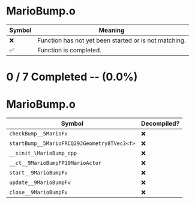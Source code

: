 # MarioBump.o
| Symbol | Meaning 
| ------------- | ------------- 
| :x: | Function has not yet been started or is not matching. 
| :white_check_mark: | Function is completed. 


# 0 / 7 Completed -- (0.0%)
# MarioBump.o
| Symbol | Decompiled? |
| ------------- | ------------- |
| `checkBump__5MarioFv` | :x: |
| `startBump__5MarioFRCQ29JGeometry8TVec3<f>` | :x: |
| `__sinit_\MarioBump_cpp` | :x: |
| `__ct__9MarioBumpFP10MarioActor` | :x: |
| `start__9MarioBumpFv` | :x: |
| `update__9MarioBumpFv` | :x: |
| `close__9MarioBumpFv` | :x: |
